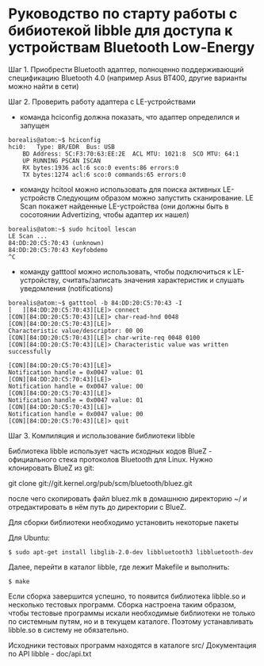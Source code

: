 Руководство по старту работы с бибиотекой libble для доступа к устройствам Bluetooth Low-Energy
===

Шаг 1. Приобрести Bluetooth адаптер, полноценно поддерживающий спецификацию Bluetooth 4.0
(например Asus BT400, другие варианты можно найти в сети)

Шаг 2. Проверить работу адаптера с LE-устройствами

- команда hciconfig должна показать, что адаптер определился и запущен
```
borealis@atom:~$ hciconfig
hci0:	Type: BR/EDR  Bus: USB
	BD Address: 5C:F3:70:63:EE:2E  ACL MTU: 1021:8  SCO MTU: 64:1
	UP RUNNING PSCAN ISCAN 
	RX bytes:1936 acl:6 sco:0 events:86 errors:0
	TX bytes:1274 acl:6 sco:0 commands:65 errors:0
```

- команду hcitool можно использовать для поиска активных LE-устройств
Следующим образом можно запустить сканирование. LE Scan покажет найденные
LE-устройства (они должны быть в сосотоянии Advertizing, чтобы адаптер их нашел)

```
borealis@atom:~$ sudo hcitool lescan
LE Scan ...
84:DD:20:C5:70:43 (unknown)
84:DD:20:C5:70:43 Keyfobdemo
^C
```

- команду gatttool можно использовать, чтобы подключиться к LE-устройству,
считать/записать значения характеристик и слушать уведомления (notifications)
```
borealis@atom:~$ gatttool -b 84:DD:20:C5:70:43 -I
[   ][84:DD:20:C5:70:43][LE]> connect 
[CON][84:DD:20:C5:70:43][LE]> char-read-hnd 0048
[CON][84:DD:20:C5:70:43][LE]> 
Characteristic value/descriptor: 00 00 
[CON][84:DD:20:C5:70:43][LE]> char-write-req 0048 0100
[CON][84:DD:20:C5:70:43][LE]> Characteristic value was written successfully

[CON][84:DD:20:C5:70:43][LE]> 
Notification handle = 0x0047 value: 01 
[CON][84:DD:20:C5:70:43][LE]> 
Notification handle = 0x0047 value: 00 
[CON][84:DD:20:C5:70:43][LE]> 
Notification handle = 0x0047 value: 01 
[CON][84:DD:20:C5:70:43][LE]> 
Notification handle = 0x0047 value: 00 
[CON][84:DD:20:C5:70:43][LE]> quit
```

Шаг 3. Компиляция и использование библиотеки libble

Библиотека libble использует часть исходных кодов BlueZ - официального стека протоколов
Bluetooth для Linux. Нужно клонировать BlueZ из git:

git clone git://git.kernel.org/pub/scm/bluetooth/bluez.git

после чего скопировать файл bluez.mk в домашнюю директорию ~/ и отредактировать в нём путь
до директории с BlueZ.

Для сборки библиотеки необходимо установить некоторые пакеты

Для Ubuntu:
```
$ sudo apt-get install libglib-2.0-dev libbluetooth3 libbluetooth-dev
```

Далее, перейти в каталог libble, где лежит Makefile и выполнить:
```
$ make
```
Если сборка завершится успешно, то появится библиотека libble.so и несколько тестовых программ.
Сборка настроена таким образом, чтобы тестовые программы искали необходимые библиотеки не только по
системным путям, но и в текущем каталоге. Поэтому устанавливать libble.so в систему не обязательно.

Исходники тестовых программ находятся в каталоге src/
Документация по API libble - doc/api.txt

